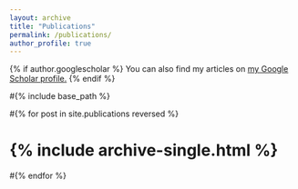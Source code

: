 ```yaml
---
layout: archive
title: "Publications"
permalink: /publications/
author_profile: true
---
```


{% if author.googlescholar %}
  You can also find my articles on <u><a href="{{author.googlescholar}}">my Google Scholar profile</a>.</u>
{% endif %}

#{% include base_path %}

#{% for post in site.publications reversed %}
# {% include archive-single.html %}
#{% endfor %}
